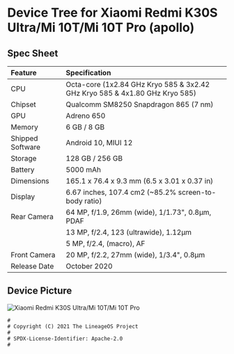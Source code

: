 #  Device Tree for Xiaomi Redmi K30S Ultra/Mi 10T/Mi 10T Pro (apollo)

## Spec Sheet

| Feature                 | Specification                                                              |
| :---------------------- | :--------------------------------                                          |
| CPU                     | Octa-core (1x2.84 GHz Kryo 585 & 3x2.42 GHz Kryo 585 & 4x1.80 GHz Kryo 585)|
| Chipset                 | Qualcomm SM8250 Snapdragon 865 (7 nm)                                      |
| GPU                     | Adreno 650                                                                 |
| Memory                  | 6 GB / 8 GB                                                                |
| Shipped Software        | Android 10, MIUI 12                                                        |
| Storage                 | 128 GB / 256 GB                                                            |
| Battery                 | 5000 mAh                                                                   |
| Dimensions              | 165.1 x 76.4 x 9.3 mm (6.5 x 3.01 x 0.37 in)                               |
| Display                 | 6.67 inches, 107.4 cm2 (~85.2% screen-to-body ratio)                       |
| Rear Camera             | 64 MP, f/1.9, 26mm (wide), 1/1.73", 0.8µm, PDAF                            |
|                         | 13 MP, f/2.4, 123 (ultrawide), 1.12µm                                      |
|                         | 5 MP, f/2.4, (macro), AF                                                   |
| Front Camera            | 20 MP, f/2.2, 27mm (wide), 1/3.4", 0.8µm                                   |
| Release Date            | October 2020                                                               |

## Device Picture

![Xiaomi Redmi K30S Ultra/Mi 10T/Mi 10T Pro](https://www.bug.hr/img/xiaomi-mi-10t-serija-telefona-za-kreativce_oFqltN.png "Xiaomi Redmi K30S Ultra/Mi 10T/Mi 10T Pro")

```
#
# Copyright (C) 2021 The LineageOS Project
#
# SPDX-License-Identifier: Apache-2.0
#
```
